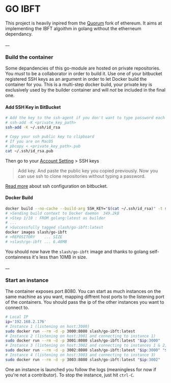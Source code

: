 # GO IBFT
This project is heavily inpired from the [Quorum](https://github.com/jpmorganchase/quorum)
fork of ethereum. It aims at implementing the IBFT algoithm in golang without
the etherneum dependancy.

__

### Build the container
Some depandencies of this go-module are hosted on private repositories. You
*must* to be a collaborator in order to build it. Use one of your bitbucket
registered SSH keys as an argument in order to let Docker build the container
for you. This is a multi-step docker build, your private key is exclusively used
by the builder container and will *not* be included in the final one.

#### Add SSH Key in BitBucket

```sh
# Add the key to the ssh-agent if you don't want to type password each time you use the key
# ssh-add -K <private_key_path>
ssh-add -K ~/.ssh/id_rsa

# Copy your ssh public key to clipboard
# If you are on MacOS
# pbcopy < <private_key_path>.pub
cat ~/.ssh/id_rsa.pub
```

Then go to your [Account Setting](https://bitbucket.org/account) > SSH keys
> Add key. And paste the public key you copied previously. Now you can use ssh
to clone repositories without typing a password.

[Read more](https://confluence.atlassian.com/bitbucketserver/using-ssh-keys-to-secure-git-operations-776639772.html) about ssh configuration on bitbucket.

#### Docker Build

```sh
docker build --no-cache --build-arg SSH_KEY="$(cat ~/.ssh/id_rsa)" -t slash/go-ibft .
# >Sending build context to Docker daemon  349.2kB
# >Step 1/10 : FROM golang:latest as builder
# ...
# >Successfully tagged slash/go-ibft:latest
docker images slash/go-ibft
# >REPOSITORY    ... SIZE
# >slash/go-ibft ... 6.48MB
```

You should now have the `slash/go-ibft` image and thanks to golang self-containness
it's less than 10MB in size.

__

### Start an instance
The container exposes port 8080. You can start as much instances on the same
machine as you want, mapping diffrent host ports to the listening port of the
containers. You should pass the ip of the other instances you want to connect
to.

```sh
# Local IP
ip='192.168.2.176'
# Instance 1 (listening on host:3000)
sudo docker run --rm -d -p 3000:8080 slash/go-ibft:latest
# Instance 2 (listening on host:3001 and connecting to instance 1)
sudo docker run --rm -d -p 3001:8080 slash/go-ibft:latest "$ip:3000"
# Instance 3 (listening on host:3002 and connecting to instances 1 & 2)
sudo docker run --rm -d -p 3002:8080 slash/go-ibft:latest "$ip:3000" "$ip:3001"
# Instance 4 (listening on host:3003 and connecting to instance 3)
sudo docker run --rm -d -p 3003:8080 slash/go-ibft:latest "$ip:3002"
```

One an instance is launched you follow the logs (meaningless for now if you're
not a contributor). To stop the instance, just hit `ctrl-C`.

